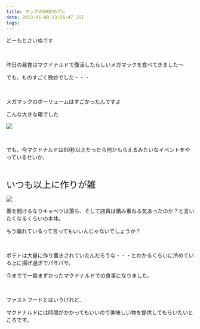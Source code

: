 ```yaml
---
title: マックの60秒のアレ
date: 2013-01-08 13:56:47 JST
tags:
---
```

<p>どーもとさいぬです</p>
<p>&nbsp;</p>
<p>昨日の昼食はマクドナルドで復活したらしいメガマックを食べてきました〜</p>
<p>でも、ものすごく微妙でした・・・</p>
<p>&nbsp;</p>
<p>メガマックのボーリュームはすごかったんですよ</p>
<p>こんな大きな箱でした</p>
<p><img src="https://lh3.googleusercontent.com/-OHyKULg2M3I/UOukYktZ05I/AAAAAAAABBk/nYaQQlRxIgs/s640/DSC_0002.jpg" /></p>
<p>&nbsp;</p>
<p>でも、今マクドナルドは60秒以上たったら何かもらえるみたいなイベントをやっているせいか、</p>
<p>&nbsp;</p>
<p><span style="font-size:24px;">いつも以上に作りが雑</span></p>
<p><img src="https://lh4.googleusercontent.com/-t8x_35eN8Zk/UOukZGYghcI/AAAAAAAABBk/5oUyKY2qMEQ/s640/DSC_0004.jpg" /></p>
<p>蓋を開けるなりキャベツは落ち、そして店員は積み重ねる気あったのか？と言いたくなるくらいの本体。</p>
<p>もう崩れているって言ってもいいんじゃないでしょうか？</p>
<p>&nbsp;</p>
<p>ポテトは大量に作り置きされていたんだろうな・・・とわかるくらいに冷めている上に揚げ過ぎでパサパサ。</p>
<p>今までで一番まずかったマクドナルドでの食事になりました。</p>
<p>&nbsp;</p>
<p>ファストフードとはいうけれど、</p>
<p>マクドナルドには時間がかかってもいいので美味しい物を提供してもらいたいところです。</p>
